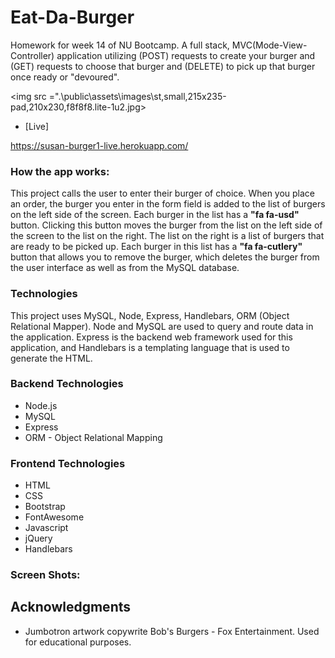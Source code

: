 # Eat-Da-Burger
<p> Homework for week 14 of NU Bootcamp.  A full stack, MVC(Mode-View-Controller) application utilizing (POST) requests to create your burger and (GET) requests to choose that burger and (DELETE) to pick up that burger once ready or "devoured". </p>

<img src =".\public\assets\images\st,small,215x235-pad,210x230,f8f8f8.lite-1u2.jpg>

  * [Live]

  https://susan-burger1-live.herokuapp.com/

  

###  How the app works:
This project calls the user to enter their burger of choice.  When you place an order, the burger you enter in the form field is added to the list of burgers on the left side of the screen. Each burger in the list has a <b>"fa fa-usd"</b> button. Clicking this button moves the burger from the list on the left side of the screen to the list on the right. The list on the right is a list of burgers that are ready to be picked up. Each burger in this list has a <b>"fa fa-cutlery"</b> button that allows you to remove the burger, which deletes the burger from the user interface as well as from the MySQL database. 

### Technologies
This project uses MySQL, Node, Express, Handlebars, ORM (Object Relational Mapper). Node and MySQL are used to query and route data in the application. Express is the backend web framework used for this application, and Handlebars is a templating language that is used to generate the HTML.

### Backend Technologies
* Node.js 
* MySQL 
* Express 
* ORM - Object Relational Mapping 


### Frontend Technologies
* HTML
* CSS
* Bootstrap
* FontAwesome 
* Javascript
* jQuery 
* Handlebars

### Screen Shots:

## Acknowledgments 
* Jumbotron artwork copywrite Bob's Burgers - Fox Entertainment.  Used for educational purposes.

  
  